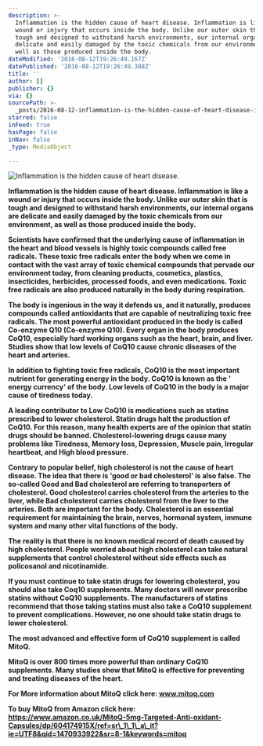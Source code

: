 ```yaml
---
description: >-
  Inflammation is the hidden cause of heart disease. Inflammation is like a
  wound or injury that occurs inside the body. Unlike our outer skin that is
  tough and designed to withstand harsh environments, our internal organs are
  delicate and easily damaged by the toxic chemicals from our environment, as
  well as those produced inside the body.
dateModified: '2016-08-12T19:26:49.167Z'
datePublished: '2016-08-12T19:26:49.388Z'
title: ''
author: []
publisher: {}
via: {}
sourcePath: >-
  _posts/2016-08-12-inflammation-is-the-hidden-cause-of-heart-disease-inflammat.md
starred: false
inFeed: true
hasPage: false
inNav: false
_type: MediaObject

---
```

![Inflammation is the hidden cause of heart disease.](https://the-grid-user-content.s3-us-west-2.amazonaws.com/83a6e642-4a26-45bd-b927-95c6b597e4d4.jpg)

**Inflammation is the hidden cause of heart disease. Inflammation is like a wound or injury that occurs inside the body. Unlike our outer skin that is tough and designed to withstand harsh environments, our internal organs are delicate and easily damaged by the toxic chemicals from our environment, as well as those produced inside the body.**

**Scientists have confirmed that the underlying cause of inflammation in the heart and blood vessels is highly toxic compounds called free radicals. These toxic free radicals enter the body when we come in contact with the vast array of toxic chemical compounds that pervade our environment today, from cleaning products, cosmetics, plastics, insecticides, herbicides, processed foods, and even medications. Toxic free radicals are also produced naturally in the body during respiration.**

**The body is ingenious in the way it defends us, and it naturally, produces compounds called antioxidants that are capable of neutralizing toxic free radicals. The most powerful antioxidant produced in the body is called Co-enzyme Q10 (Co-enzyme Q10). Every organ in the body produces CoQ10, especially hard working organs such as the heart, brain, and liver. Studies show that low levels of CoQ10 cause chronic diseases of the heart and arteries.**

**In addition to fighting toxic free radicals, CoQ10 is the most important nutrient for generating energy in the body. CoQ10 is known as the ' energy currency' of the body. Low levels of CoQ10 in the body is a major cause of tiredness today.**

**A leading contributor to Low CoQ10 is medications such as statins prescribed to lower cholesterol. Statin drugs halt the production of CoQ10\. For this reason, many health experts are of the opinion that statin drugs should be banned. Cholesterol-lowering drugs cause many problems like Tiredness, Memory loss, Depression, Muscle pain, Irregular heartbeat, and High blood pressure.**

**Contrary to popular belief, high cholesterol is not the cause of heart disease. The idea that there is 'good or bad cholesterol' is also false. The so-called Good and Bad cholesterol are referring to transporters of cholesterol. Good cholesterol carries cholesterol from the arteries to the liver, while Bad cholesterol carries cholesterol from the liver to the arteries. Both are important for the body. Cholesterol is an essential requirement for maintaining the brain, nerves, hormonal system, immune system and many other vital functions of the body.**

**The reality is that there is no known medical record of death caused by high cholesterol. People worried about high cholesterol can take natural supplements that control cholesterol without side effects such as policosanol and nicotinamide.**

**If you must continue to take statin drugs for lowering cholesterol, you should also take Coq10 supplements. Many doctors will never prescribe statins without CoQ10 supplements. The manufacturers of statins recommend that those taking statins must also take a CoQ10 supplement to prevent complications. However, no one should take statin drugs to lower cholesterol.**

**The most advanced and effective form of CoQ10 supplement is called MitoQ.**

**MitoQ is over 800 times more powerful than ordinary CoQ10 supplements. Many studies show that MitoQ is effective for preventing and treating diseases of the heart.**

**For More information about MitoQ click here: www.mitoq.com**

**To buy MitoQ from Amazon click here: https://www.amazon.co.uk/MitoQ-5mg-Targeted-Anti-oxidant-Capsules/dp/604174915X/ref=sr\_1\_1\_a\_it?ie=UTF8&qid=1470933922&sr=8-1&keywords=mitoq**